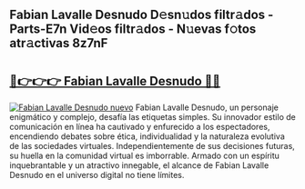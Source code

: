 ## Fabian Lavalle Desnudo D𝚎sn𝚞dos filtr𝚊dos - Parts-E7n Vid𝚎os filtr𝚊dos - N𝚞evas f𝚘tos atr𝚊ctivas 8z7nF

# <h2><a href="http://mb0ozm.tromn.icu/?c=Fabian+Lavalle+Desnudo">🔗👉👉👉 Fabian Lavalle Desnudo 🔗🔗</a></h2>

[![Fabian Lavalle Desnudo nuevo](https://i.imgur.com/pEAQMta.gif)](http://mb0ozm.tromn.icu/?c=Fabian+Lavalle+Desnudo)
Fabian Lavalle Desnudo, un personaje enigmático y complejo, desafía las etiquetas simples. Su innovador estilo de comunicación en línea ha cautivado y enfurecido a los espectadores, encendiendo debates sobre ética, individualidad y la naturaleza evolutiva de las sociedades virtuales. Independientemente de sus decisiones futuras, su huella en la comunidad virtual es imborrable. Armado con un espíritu inquebrantable y un atractivo innegable, el alcance de Fabian Lavalle Desnudo en el universo digital no tiene límites.

